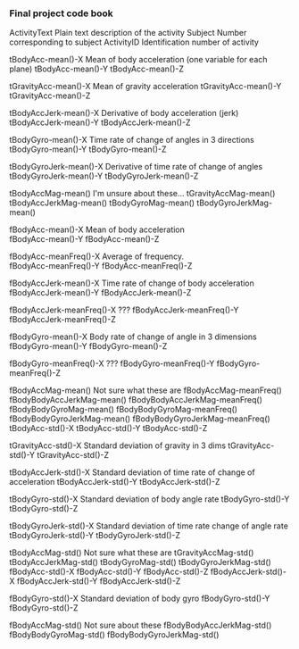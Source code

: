 ### Final project code book

ActivityText 		Plain text description of the activity
Subject 		Number corresponding to subject
ActivityID 		Identification number of activity

tBodyAcc-mean()-X 	Mean of body acceleration (one variable for each plane)
tBodyAcc-mean()-Y 
tBodyAcc-mean()-Z 

tGravityAcc-mean()-X    Mean of gravity acceleration
tGravityAcc-mean()-Y 
tGravityAcc-mean()-Z 

tBodyAccJerk-mean()-X   Derivative of body acceleration (jerk)
tBodyAccJerk-mean()-Y 
tBodyAccJerk-mean()-Z 

tBodyGyro-mean()-X 	Time rate of change of angles in 3 directions
tBodyGyro-mean()-Y 
tBodyGyro-mean()-Z 

tBodyGyroJerk-mean()-X  Derivative of time rate of change of angles 
tBodyGyroJerk-mean()-Y 
tBodyGyroJerk-mean()-Z 

tBodyAccMag-mean() 	I'm unsure about these...
tGravityAccMag-mean() 
tBodyAccJerkMag-mean() 
tBodyGyroMag-mean() 
tBodyGyroJerkMag-mean() 

fBodyAcc-mean()-X 	Mean of body acceleration		
fBodyAcc-mean()-Y 
fBodyAcc-mean()-Z 

fBodyAcc-meanFreq()-X 	Average of frequency.  
fBodyAcc-meanFreq()-Y 
fBodyAcc-meanFreq()-Z 

fBodyAccJerk-mean()-X   Time rate of change of body acceleration
fBodyAccJerk-mean()-Y 
fBodyAccJerk-mean()-Z 

fBodyAccJerk-meanFreq()-X  ???
fBodyAccJerk-meanFreq()-Y 
fBodyAccJerk-meanFreq()-Z 

fBodyGyro-mean()-X  	Body rate of change of angle in 3 dimensions
fBodyGyro-mean()-Y 
fBodyGyro-mean()-Z 

fBodyGyro-meanFreq()-X  ???
fBodyGyro-meanFreq()-Y 
fBodyGyro-meanFreq()-Z 

fBodyAccMag-mean() 	Not sure what these are
fBodyAccMag-meanFreq() 
fBodyBodyAccJerkMag-mean() 
fBodyBodyAccJerkMag-meanFreq() 
fBodyBodyGyroMag-mean() 
fBodyBodyGyroMag-meanFreq() 
fBodyBodyGyroJerkMag-mean() 
fBodyBodyGyroJerkMag-meanFreq()
tBodyAcc-std()-X 
tBodyAcc-std()-Y 
tBodyAcc-std()-Z 

tGravityAcc-std()-X 	Standard deviation of gravity in 3 dims
tGravityAcc-std()-Y 
tGravityAcc-std()-Z 

tBodyAccJerk-std()-X 	Standard deviation of time rate of change of acceleration
tBodyAccJerk-std()-Y 
tBodyAccJerk-std()-Z 

tBodyGyro-std()-X 	Standard deviation of body angle rate
tBodyGyro-std()-Y 
tBodyGyro-std()-Z 

tBodyGyroJerk-std()-X   Standard deviation of time rate change of angle rate 
tBodyGyroJerk-std()-Y 
tBodyGyroJerk-std()-Z 

tBodyAccMag-std() 	Not sure what these are
tGravityAccMag-std() 
tBodyAccJerkMag-std() 
tBodyGyroMag-std() 
tBodyGyroJerkMag-std()
fBodyAcc-std()-X 
fBodyAcc-std()-Y 
fBodyAcc-std()-Z 
fBodyAccJerk-std()-X 
fBodyAccJerk-std()-Y 
fBodyAccJerk-std()-Z 

fBodyGyro-std()-X  	Standard deviation of body gyro
fBodyGyro-std()-Y 
fBodyGyro-std()-Z 

fBodyAccMag-std() 	Not sure about these
fBodyBodyAccJerkMag-std()
fBodyBodyGyroMag-std() 
fBodyBodyGyroJerkMag-std()

